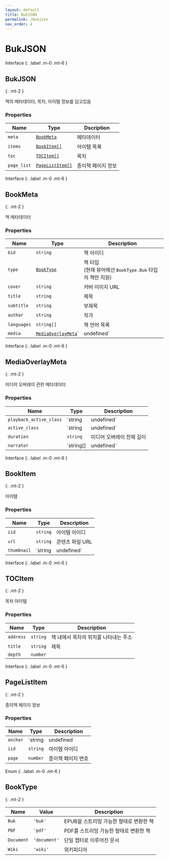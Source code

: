 ```yaml
---
layout: default
title: BukJSON
permalink: /bukjson
nav_order: 4
---
```


# BukJSON

Interface
{: .label .m-0 .mt-6 }

## BukJSON
{: .mt-2 }

책의 메타데이터, 목차, 아이템 정보를 담고있음

### Properties

| Name        | Type                              | Dscription         |
| ----------- | --------------------------------- | ------------------ |
| `meta`      | [`BookMeta`](#bookmeta)           | 메타데이터         |
| `items`     | [`BookItem[]`](#bookitem)         | 아이템 목록        |
| `toc`       | [`TOCItem[]`](#tocitem)           | 목차               |
| `page_list` | [`PageListItem[]`](#pagelistitem) | 종이책 페이지 정보 |


Interface
{: .label .m-0 .mt-6 }

## BookMeta
{: .mt-2 }

책 메타데이터

### Properties

| Name        | Type                                               | Description                                                |
| ----------- | -------------------------------------------------- | ---------------------------------------------------------- |
| `bid`       | `string`                                           | 책 아이디                                                  |
| `type`      | [`BookType`](#booktype)                            | 책 타입<br>(현재 뷰어에선 `BookType.Buk` 타입의 책만 지원) |
| `cover`     | `string`                                           | 커버 이미지 URL                                            |
| `title`     | `string`                                           | 제목                                                       |
| `subtitle`  | `string`                                           | 부제목                                                     |
| `author`    | `string`                                           | 작가                                                       |
| `languages` | `string[]`                                         | 책 언어 목록                                               |
| `media`     | [`MediaOverlayMeta`](#mediaoverlaymeta)`| undefined` | 미디어 오버레이 관련 메타데이터                            |


Interface
{: .label .m-0 .mt-6 }

## MediaOverlayMeta
{: .mt-2 }

미디어 오버레이 관련 메타데이터

### Properties

| Name                    | Type                  | Description                                                            |
| ----------------------- | --------------------- | ---------------------------------------------------------------------- |
| `playback_active_class` | `string | undefined`   | 미디어 오버레이가 재생중일 때 document 요소에 적용되는 CSS 클래스 이름 |
| `active_class`          | `string | undefined`   | 현재 재생중인 요소에 적용되는 CSS 클래스 이름                          |
| `duration`              | `string`              | 미디어 오버레이 전체 길이                                              |
| `narrator`              | `string[] | undefined` | 내레이터                                                               |


Interface
{: .label .m-0 .mt-6 }

## BookItem
{: .mt-2 }

아이템

### Properties

| Name  | Type     | Description     |
| ----- | -------- | --------------- |
| `iid` | `string` | 아이템 아이디   |
| `url` | `string` | 콘텐츠 파일 URL |
| `thumbnail` | `string | undefined` | 썸네일 이미지 URL (책 타입이 PDF인 경우에만 존재) |


Interface
{: .label .m-0 .mt-6 }

## TOCItem
{: .mt-2 }

목차 아이템

### Properties

| Name      | Type     | Description                           |
| --------- | -------- | ------------------------------------- |
| `address` | `string` | 책 내에서 목차의 위치를 나타내는 주소 |
| `title`   | `string` | 제목                                  |
| `depth`   | `number` |                                       |


Interface
{: .label .m-0 .mt-6 }

## PageListItem
{: .mt-2 }

종이책 페이지 정보

### Properties

| Name     | Type     | Description                                          |
| -------- | -------- | ---------------------------------------------------- |
| `anchor` | `string | undefined` | 아이템 내에서 종이책 페이지를 나타내는 요소의 아이디 |
| `iid`    | `string` | 아이템 아이디                                        |
| `page`   | `number` | 종이책 페이지 번호                                   |


Enum
{: .label .m-0 .mt-6 }

## BookType
{: .mt-2 }

| Name       | Value        | Description                             |
| ---------- | ------------ | --------------------------------------- |
| `Buk`      | `'buk'`      | EPUB을 스트리밍 가능한 형태로 변환한 책 |
| `PDF`      | `'pdf'`      | PDF를 스트리밍 가능한 형태로 변환한 책  |
| `Document` | `'document'` | 단일 챕터로 이루어진 문서                                    |
| `Wiki`     | `'wiki'`     | 위키피디아                              |
